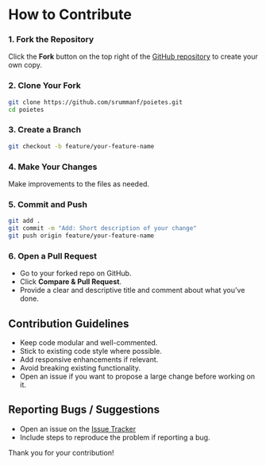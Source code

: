 # How to Contribute

### 1. Fork the Repository

Click the **Fork** button on the top right of the [GitHub repository](https://github.com/srummanf/poietes) to create your own copy.

### 2. Clone Your Fork

```bash
git clone https://github.com/srummanf/poietes.git
cd poietes
```

### 3. Create a Branch

```bash
git checkout -b feature/your-feature-name
```

### 4. Make Your Changes

Make improvements to the files as needed.

### 5. Commit and Push

```bash
git add .
git commit -m "Add: Short description of your change"
git push origin feature/your-feature-name
```

### 6. Open a Pull Request

- Go to your forked repo on GitHub.
- Click **Compare & Pull Request**.
- Provide a clear and descriptive title and comment about what you’ve done.

## Contribution Guidelines

- Keep code modular and well-commented.
- Stick to existing code style where possible.
- Add responsive enhancements if relevant.
- Avoid breaking existing functionality.
- Open an issue if you want to propose a large change before working on it.

## Reporting Bugs / Suggestions

- Open an issue on the [Issue Tracker](https://github.com/srummanf/Interactive-Candle-Blow-Birthday-Cake/issues)
- Include steps to reproduce the problem if reporting a bug.

Thank you for your contribution!
